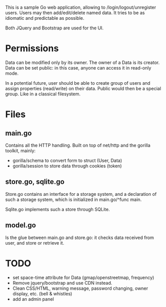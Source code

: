 This is a sample Go web application, allowing to
/login/logout/unregister users. Users may then add/edit/delete
named data. It tries to be as idiomatic and predictable as possible.

Both JQuery and Bootstrap are used for the UI.

# Permissions
Data can be modified only by its owner. The owner
of a Data is its creator. Data can be set public:
in this case, anyone can access it in read-only mode.

In a potential future, user should be able to create group
of users and assign properties (read/write) on their data.
Public would then be a special group. Like in a classical
filesystem.

# Files
## main.go
Contains all the HTTP handling. Built on top of net/http and
the gorilla toolkit, mainly:

* gorilla/schema to convert form to struct (User, Data)
* gorilla/session to store data through cookies (token)

## store.go, sqlite.go 
Store.go contains an interface for a storage system, and a
declaration of such a storage system, which is initialized in
main.go/^func main.

Sqlite.go implements such a store through SQLite.

## model.go
Is the glue between main.go and store.go: it checks data
received from user, and store or retrieve it.

# TODO

* set space-time attribute for Data (gmap/openstreetmap, frequency)
* Remove jquery/bootstrap and use CDN instead.
* Clean CSS/HTML, warning message, password changing, owner display, etc. (bell & whistles)
* add an admin panel